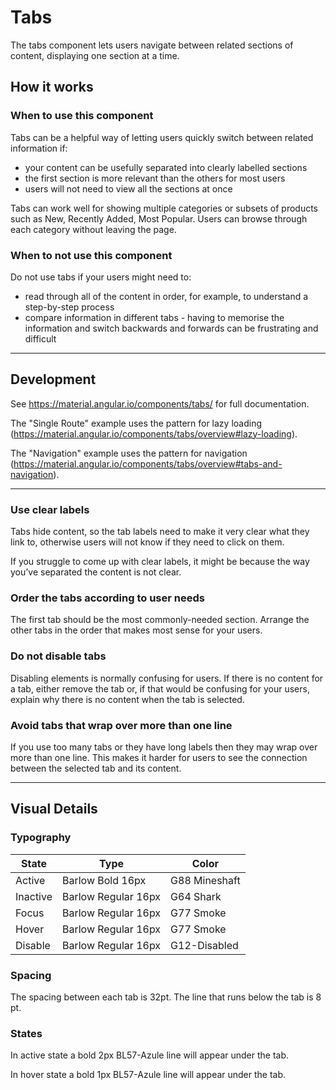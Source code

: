 # Tabs

The tabs component lets users navigate between related sections of content, displaying one section at a time.

## How it works

### When to use this component

Tabs can be a helpful way of letting users quickly switch between related information if:

- your content can be usefully separated into clearly labelled sections
- the first section is more relevant than the others for most users
- users will not need to view all the sections at once

Tabs can work well for showing multiple categories or subsets of products such as New, Recently Added, Most Popular. Users can browse through each category without leaving the page.

### When to not use this component

Do not use tabs if your users might need to:

- read through all of the content in order, for example, to understand a step-by-step process
- compare information in different tabs - having to memorise the information and switch backwards and forwards can be frustrating and difficult

---

## Development

See https://material.angular.io/components/tabs/ for full documentation.

The "Single Route" example uses the pattern for lazy loading (https://material.angular.io/components/tabs/overview#lazy-loading).

The "Navigation" example uses the pattern for navigation (https://material.angular.io/components/tabs/overview#tabs-and-navigation).

---

### Use clear labels

Tabs hide content, so the tab labels need to make it very clear what they link to, otherwise users will not know if they need to click on them.

If you struggle to come up with clear labels, it might be because the way you’ve separated the content is not clear.

### Order the tabs according to user needs

The first tab should be the most commonly-needed section. Arrange the other tabs in the order that makes most sense for your users.

### Do not disable tabs

Disabling elements is normally confusing for users. If there is no content for a tab, either remove the tab or, if that would be confusing for your users, explain why there is no content when the tab is selected.

### Avoid tabs that wrap over more than one line

If you use too many tabs or they have long labels then they may wrap over more than one line. This makes it harder for users to see the connection between the selected tab and its content.

---

## Visual Details

### Typography

| State    | Type                | Color         |
| -------- | ------------------- | ------------- |
| Active   | Barlow Bold 16px    | G88 Mineshaft |
| Inactive | Barlow Regular 16px | G64 Shark     |
| Focus    | Barlow Regular 16px | G77 Smoke     |
| Hover    | Barlow Regular 16px | G77 Smoke     |
| Disable  | Barlow Regular 16px | G12-Disabled  |

### Spacing

The spacing between each tab is 32pt. The line that runs below the tab is 8 pt.

### States

In active state a bold 2px BL57-Azule line will appear under the tab.

In hover state a bold 1px BL57-Azule line will appear under the tab.
